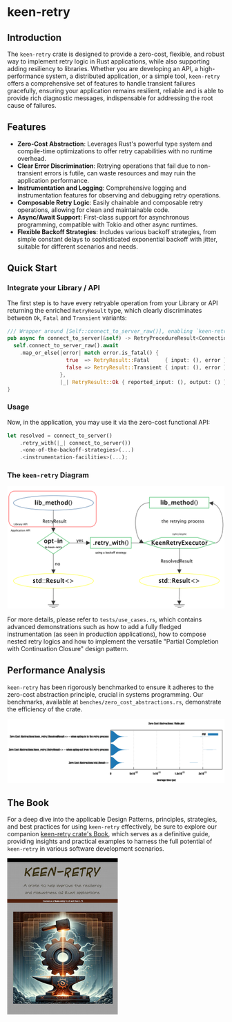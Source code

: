 # keen-retry

## Introduction

The `keen-retry` crate is designed to provide a zero-cost, flexible, and robust way to implement retry logic in Rust applications, while also
supporting adding resiliency to libraries. Whether you are developing an API, a high-performance system, a distributed application, or a simple
tool, `keen-retry` offers a comprehensive set of features to handle transient failures gracefully, ensuring your application remains resilient,
reliable and is able to provide rich diagnostic messages, indispensable for addressing the root cause of failures.

## Features

  -  **Zero-Cost Abstraction**: Leverages Rust's powerful type system and compile-time optimizations to offer retry capabilities with no runtime overhead.
  -  **Clear Error Discrimination**: Retrying operations that fail due to non-transient errors is futile, can waste resources and may ruin the application performance.
  -  **Instrumentation and Logging**: Comprehensive logging and instrumentation features for observing and debugging retry operations.
  -  **Composable Retry Logic**: Easily chainable and composable retry operations, allowing for clean and maintainable code.
  -  **Async/Await Support**: First-class support for asynchronous programming, compatible with Tokio and other async runtimes.
  -  **Flexible Backoff Strategies**: Includes various backoff strategies, from simple constant delays to sophisticated exponential backoff with jitter, suitable for different scenarios and needs.

## Quick Start

### Integrate your Library / API

The first step is to have every retryable operation from your Library or API returning the enriched `RetryResult` type, which clearly discriminates between `Ok`, `Fatal` and `Transient` variants:

```rust
/// Wrapper around [Self::connect_to_server_raw()], enabling `keen-retry` on it
pub async fn connect_to_server(&self) -> RetryProcedureResult<ConnectionErrors> {
  self.connect_to_server_raw().await
    .map_or_else(|error| match error.is_fatal() {
                   true  => RetryResult::Fatal     { input: (), error },
                   false => RetryResult::Transient { input: (), error },
                 },
                 |_| RetryResult::Ok { reported_input: (), output: () })
}
```

### Usage

Now, in the application, you may use it via the zero-cost functional API:
```rust
let resolved = connect_to_server()
    .retry_with(|_| connect_to_server())
    .<one-of-the-backoff-strategies>(...)
    .<instrumentation-facilities>(...);
```

### The `keen-retry` Diagram

![keen-retry-diagram.png](docs/keen-retry-diagram.png)


For more details, please refer to `tests/use_cases.rs`, which contains advanced
demonstrations such as how to add a fully fledged instrumentation (as seen in production applications),
how to compose nested retry logics and how to implement the versatile "Partial Completion with Continuation
Closure" design pattern.

## Performance Analysis

`keen-retry` has been rigorously benchmarked to ensure it adheres to the zero-cost abstraction principle, crucial in systems programming.
Our benchmarks, available at `benches/zero_cost_abstractions.rs`, demonstrate the efficiency of the crate.

![keen-retry-zero-cost-abstractions.png](docs/keen-retry-zero-cost-abstractions.png)


## The Book

For a deep dive into the applicable Design Patterns, principles, strategies, and best practices for using `keen-retry` effectively,
be sure to explore our companion [keen-retry crate's Book](docs/keen-retry-book.pdf), which serves as a definitive guide, providing insights and practical
examples to harness the full potential of `keen-retry` in various software development scenarios.

[![The keen-retry Book](docs/keen-retry-book-cover.jpg)](docs/keen-retry-book.pdf)